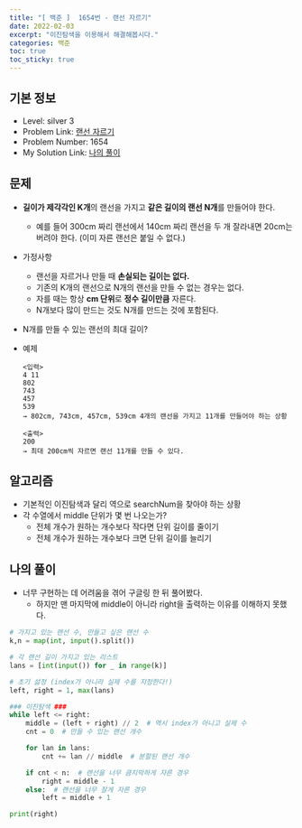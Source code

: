 ```yaml
---
title: "[ 백준 ]  1654번 - 랜선 자르기"
date: 2022-02-03
excerpt: "이진탐색을 이용해서 해결해봅시다."
categories: 백준
toc: true
toc_sticky: true
---
```




## 기본 정보
- Level: silver 3
- Problem Link: [랜선 자르기](https://www.acmicpc.net/problem/1654)
- Problem Number: 1654
- My Solution Link: [나의 풀이](https://github.com/claire-1125/AlgoStudy/blob/main/baekjoon/BinarySearch/boj_1654.py)



## 문제

- **길이가 제각각인 K개**의 랜선을 가지고 **같은 길이의 랜선 N개**를 만들어야 한다.
    - 예를 들어 300cm 짜리 랜선에서 140cm 짜리 랜선을 두 개 잘라내면 20cm는 버려야 한다. (이미 자른 랜선은 붙일 수 없다.)
- 가정사항
    - 랜선을 자르거나 만들 때 **손실되는 길이는 없다.**
    - 기존의 K개의 랜선으로 N개의 랜선을 만들 수 없는 경우는 없다.
    - 자를 때는 항상 **cm 단위**로 **정수 길이만큼** 자른다.
    - N개보다 많이 만드는 것도 N개를 만드는 것에 포함된다.
- N개를 만들 수 있는 랜선의 최대 길이?
- 예제
    
    ```
    <입력>
    4 11
    802
    743
    457
    539
    → 802cm, 743cm, 457cm, 539cm 4개의 랜선을 가지고 11개를 만들어야 하는 상황
    
    <출력>
    200
    → 최대 200cm씩 자르면 랜선 11개를 만들 수 있다.
    ```
    

## 알고리즘

- 기본적인 이진탐색과 달리 역으로 searchNum을 찾아야 하는 상황
- 각 수열에서 middle 단위가 몇 번 나오는가?
    - 전체 개수가 원하는 개수보다 작다면 단위 길이를 줄이기
    - 전체 개수가 원하는 개수보다 크면 단위 길이를 늘리기



## 나의 풀이

- 너무 구현하는 데 어려움을 겪어 구글링 한 뒤 풀어봤다.
    - 하지만 맨 마지막에 middle이 아니라 right을 출력하는 이유를 이해하지 못했다.

```python
# 가지고 있는 랜선 수, 만들고 싶은 랜선 수
k,n = map(int, input().split())

# 각 랜선 길이 가지고 있는 리스트
lans = [int(input()) for _ in range(k)]

# 초기 섫정 (index가 아니라 실제 수를 지정한다!)
left, right = 1, max(lans)

### 이진탐색 ###
while left <= right:
    middle = (left + right) // 2  # 역시 index가 아니고 실제 수
    cnt = 0  # 만들 수 있는 랜선 개수

    for lan in lans:
        cnt += lan // middle  # 분할된 랜선 개수

    if cnt < n:  # 랜선을 너무 큼지막하게 자른 경우
        right = middle - 1
    else:  # 랜선을 너무 잘게 자른 경우
        left = middle + 1

print(right)
```
